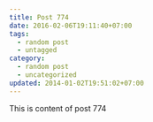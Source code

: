 ```yaml
---
title: Post 774
date: 2016-02-06T19:11:40+07:00
tags:
  - random post
  - untagged
category:
  - random post
  - uncategorized
updated: 2014-01-02T19:51:02+07:00
---
```

This is content of post 774